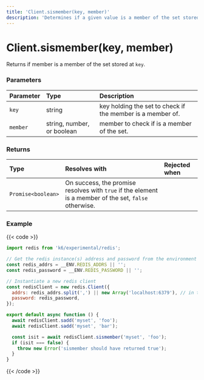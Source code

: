 ```yaml
---
title: 'Client.sismember(key, member)'
description: 'Determines if a given value is a member of the set stored at `key`.'
---
```


# Client.sismember(key, member)

Returns if member is a member of the set stored at `key`.

### Parameters

| Parameter | Type                       | Description                                                |
| :-------- | :------------------------- | :--------------------------------------------------------- |
| `key`     | string                     | key holding the set to check if the member is a member of. |
| `member`  | string, number, or boolean | member to check if is a member of the set.                 |

### Returns

| Type               | Resolves with                                                                                          | Rejected when |
| :----------------- | :----------------------------------------------------------------------------------------------------- | :------------ |
| `Promise<boolean>` | On success, the promise resolves with `true` if the element is a member of the set, `false` otherwise. |               |

### Example

{{< code >}}

```javascript
import redis from 'k6/experimental/redis';

// Get the redis instance(s) address and password from the environment
const redis_addrs = __ENV.REDIS_ADDRS || '';
const redis_password = __ENV.REDIS_PASSWORD || '';

// Instantiate a new redis client
const redisClient = new redis.Client({
  addrs: redis_addrs.split(',') || new Array('localhost:6379'), // in the form of 'host:port', separated by commas
  password: redis_password,
});

export default async function () {
  await redisClient.sadd('myset', 'foo');
  await redisClient.sadd('myset', 'bar');

  const isit = await redisClient.sismember('myset', 'foo');
  if (isit === false) {
    throw new Error('sismember should have returned true');
  }
}
```

{{< /code >}}
